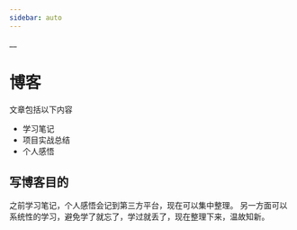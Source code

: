 ```yaml
---
sidebar: auto
---
```

__
# 博客
文章包括以下内容
- 学习笔记
- 项目实战总结
- 个人感悟

## 写博客目的
之前学习笔记，个人感悟会记到第三方平台，现在可以集中整理。
另一方面可以系统性的学习，避免学了就忘了，学过就丢了，现在整理下来，温故知新。